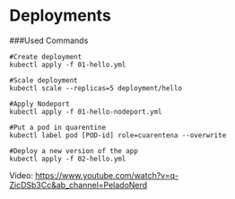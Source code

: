 # Deployments
###Used Commands

```shell
#Create deployment
kubectl apply -f 01-hello.yml

#Scale deployment
kubectl scale --replicas=5 deployment/hello

#Apply Nodeport
kubectl apply -f 01-hello-nodeport.yml

#Put a pod in quarentine
kubectl label pod [POD-id] role=cuarentena --overwrite

#Deploy a new version of the app
kubectl apply -f 02-hello.yml 
```

Video: 
https://www.youtube.com/watch?v=q-ZicDSb3Cc&ab_channel=PeladoNerd




